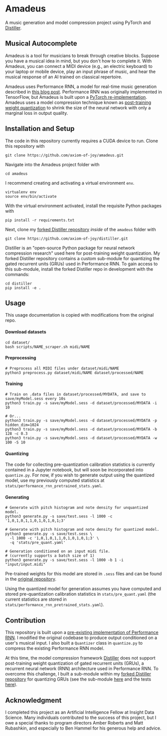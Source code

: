 # Amadeus

A music generation and model compression project using PyTorch and [Distiller](https://nervanasystems.github.io/distiller/).

## Musical Autocomplete

Amadeus is a tool for musicians to break through creative blocks. Suppose you have a musical idea in mind, but you don't how to complete it. With Amadeus, you can connect a MIDI device (e.g., an electric keyboard) to your laptop or mobile device, play an input phrase of music, and hear the musical response of an AI trained on classical repertoire.

Amadeus uses Performance RNN, a model for real-time music generation described in [this blog post](https://magenta.tensorflow.org/performance-rnn). Performance RNN was originally implemented in TensorFlow, but Amadeus is built upon a [PyTorch re-implementation](https://github.com/djosix/Performance-RNN-PyTorch). Amadeus uses a model compression technique known as [post-training weight quantization](https://nervanasystems.github.io/distiller/quantization.html) to shrink the size of the neural network with only a marginal loss in output quality.


## Installation and Setup

The code in this repository currently requires a CUDA device to run. Clone this repository with

```
git clone https://github.com/axiom-of-joy/amadeus.git
```

Navigate into the Amadeus project folder with
```
cd amadeus
```
I recommend creating and activating a virtual environment `env`.

```
virtualenv env
source env/bin/activate
```

With the virtual environment activated, install the requisite Python packages with
```
pip install -r requirements.txt
```
Next, clone my [forked Distiller repository]() _inside_ of the `amadeus` folder with
```
git clone https://github.com/axiom-of-joy/distiller.git
```
Distiller is an "open-source Python package for neural network compression research" used here for post-training weight quantization. My forked Distiller repository contains a custom sub-module for quantizing the gated recurrent units (GRUs) used in Performance RNN. To gain access to this sub-module, install the forked Distiller repo in development with the commands:

```
cd distiller
pip install -e .
```

## Usage

This usage documentation is copied with modifications from the original repo.

#### Download datasets

```shell
cd dataset/
bash scripts/NAME_scraper.sh midi/NAME
```

#### Preprocessing

```shell
# Preprocess all MIDI files under dataset/midi/NAME
python3 preprocess.py dataset/midi/NAME dataset/processed/NAME
```

#### Training

```shell
# Train on .data files in dataset/processed/MYDATA, and save to save/myModel.sess every 10s
python3 train.py -s save/myModel.sess -d dataset/processed/MYDATA -i 10

# Or...
python3 train.py -s save/myModel.sess -d dataset/processed/MYDATA -p hidden_dim=1024
python3 train.py -s save/myModel.sess -d dataset/processed/MYDATA -b 128 -c 0.3
python3 train.py -s save/myModel.sess -d dataset/processed/MYDATA -w 100 -S 10
```

#### Quantizing

The code for collecting pre-quantization calibration statistics is currently contained in a Jupyter notebook, but will soon be incorporated into `quantize.py`. For now, if you wish to generate output using the quantized model, use my previously computed statistics at `stats/performance_rnn_pretrained_stats.yaml`.

#### Generating

```shell
# Generate with pitch histogram and note density for unquantized model.
python3 generate.py -s save/test.sess -l 1000 -c '1,0,1,0,1,1,0,1,0,1,0,1;3'

# Generate with pitch histogram and note density for quantized model.
python3 generate.py -s save/test.sess \
  -l 1000 -c '1,0,1,0,1,1,0,1,0,1,0,1;3' \
  -q 'stats/pre_quant.yaml'

# Generation conditioned on an input midi file.
# (currently supports a batch size of 1)
python3 generate.py -s save/test.sess -l 1000 -b 1 -i "input/input.midi"
```

Pre-trained weights for this model are stored in `.sess` files and can be found in the [original repository](https://github.com/djosix/Performance-RNN-PyTorch#pretrained-model).

Using the quantized model for generation assumes you have computed and stored pre-quantization calibration statistics in `stats/pre_quant.yaml` (the current statistics are stored in `stats/performance_rnn_pretrained_stats.yaml`).


## Contribution

This repository is built upon a [pre-existing implementation of Performance RNN](https://github.com/djosix/Performance-RNN-PyTorch). I modified the original codebase to produce output conditioned on a user's musical input. I also built a `Quantizer` class in `quantize.py` to compress the existing Performance RNN model.

At this time, the model compression framework [Distiller](https://nervanasystems.github.io/distiller/) does not support post-training weight quantization of gated recurrent units (GRUs), a recurrent neural network (RNN) architecture used in Performance RNN. To overcome this challenge, I built a sub-module within my [forked Distiller repository](https://github.com/axiom-of-joy/distiller) for quantizing GRUs (see the sub-module [here](https://github.com/axiom-of-joy/distiller/blob/master/distiller/modules/gru.py) and the tests [here](https://github.com/axiom-of-joy/distiller/blob/master/tests/test_gru.py)).

## Acknowledgment
I completed this project as an Artificial Intelligence Fellow at Insight Data Science. Many individuals contributed to the success of this project, but I owe a special thanks to program directors Amber Roberts and Matt Rubashkin, and especially to Ben Hammel for his generous help and advice.
